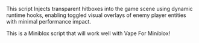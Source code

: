 This script Injects transparent hitboxes into the game scene using dynamic runtime hooks, enabling toggled visual overlays of enemy player entities with minimal performance impact.

This is a Miniblox script that will work well with Vape For Miniblox!
